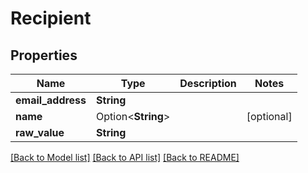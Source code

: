 # Recipient

## Properties

| Name              | Type               | Description | Notes      |
| ----------------- | ------------------ | ----------- | ---------- |
| **email_address** | **String**         |             |
| **name**          | Option<**String**> |             | [optional] |
| **raw_value**     | **String**         |             |

[[Back to Model list]](../README#documentation-for-models) [[Back to API list]](../README#documentation-for-api-endpoints) [[Back to README]](../README)
